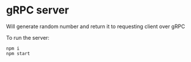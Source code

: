 # gRPC server

Will generate random number and return it to requesting client over gRPC

To run the server:

```
npm i
npm start
```